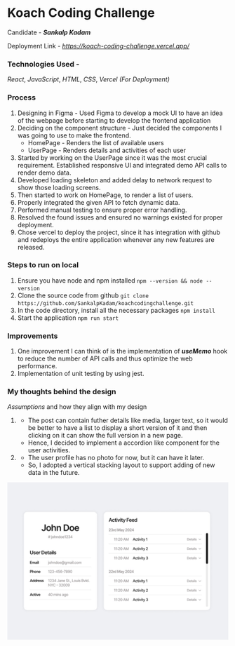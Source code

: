 # Koach Coding Challenge

Candidate - ***Sankalp Kadam***  

Deployment Link - _https://koach-coding-challenge.vercel.app/_

### Technologies Used -
_React_, _JavaScript_, _HTML_, _CSS_, _Vercel (For Deployment)_

### Process

1. Designing in Figma - Used Figma to develop a mock UI to have an idea of the webpage before starting to develop the frontend application
2. Deciding on the component structure - Just decided the components I was going to use to make the frontend.
    - HomePage - Renders the list of available users
    - UserPage - Renders details and activities of each user
3. Started by working on the UserPage since it was the most crucial requirement. Established responsive UI and integrated demo API calls to render demo data.
4. Developed loading skeleton and added delay to network request to show those loading screens.
5. Then started to work on HomePage, to render a list of users.
6. Properly integrated the given API to fetch dynamic data.
7. Performed manual testing to ensure proper error handling.
8. Resolved the found issues and ensured no warnings existed for proper deployment.
9. Chose vercel to deploy the project, since it has integration with github and redeploys the entire application whenever any new features are released.

### Steps to run on local

1. Ensure you have node and npm installed
   `npm --version && node --version`
2. Clone the source code from github
   `git clone https://github.com/SankalpKadam/koachcodingchallenge.git`
3. In the code directory, install all the necessary packages
    `npm install`
4. Start the application
    `npm run start`

### Improvements

1. One improvement I can think of is the implementation of ***useMemo*** hook to reduce the number of API calls and thus optimize the web performance.
2. Implementation of unit testing by using jest.

### My thoughts behind the design

_Assumptions_ and how they align with my design   

1. 
    - The post can contain futher details like media, larger text, so it would be better to have a list to display a short version of it and then clicking on it can show the full version in a new page. 
    - Hence, I decided to implement a accordion like component for the user activities.
2. 
    - The user profile has no photo for now, but it can have it later.
    - So, I adopted a vertical stacking layout to support adding of new data in the future.
  
![Design of the user page showing user details and activity!](/images/koachUI.jpg "Design of the user page showing user details and activity")
